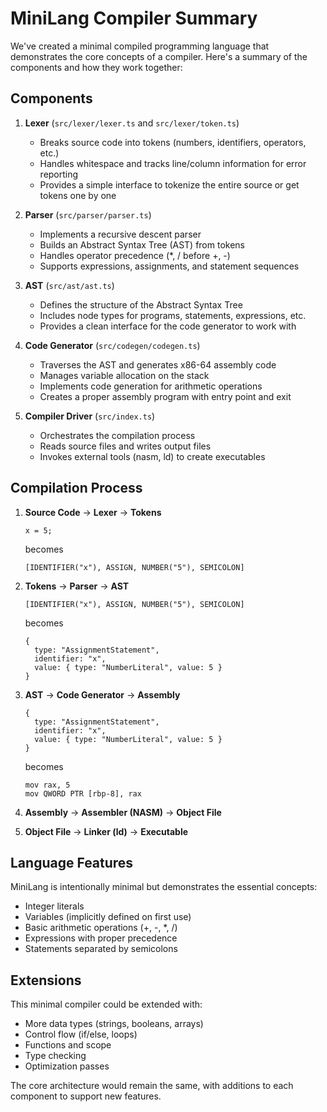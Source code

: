 # MiniLang Compiler Summary

We've created a minimal compiled programming language that demonstrates the core concepts of a compiler. Here's a summary of the components and how they work together:

## Components

1. **Lexer** (`src/lexer/lexer.ts` and `src/lexer/token.ts`)

   - Breaks source code into tokens (numbers, identifiers, operators, etc.)
   - Handles whitespace and tracks line/column information for error reporting
   - Provides a simple interface to tokenize the entire source or get tokens one by one

2. **Parser** (`src/parser/parser.ts`)

   - Implements a recursive descent parser
   - Builds an Abstract Syntax Tree (AST) from tokens
   - Handles operator precedence (\*, / before +, -)
   - Supports expressions, assignments, and statement sequences

3. **AST** (`src/ast/ast.ts`)

   - Defines the structure of the Abstract Syntax Tree
   - Includes node types for programs, statements, expressions, etc.
   - Provides a clean interface for the code generator to work with

4. **Code Generator** (`src/codegen/codegen.ts`)

   - Traverses the AST and generates x86-64 assembly code
   - Manages variable allocation on the stack
   - Implements code generation for arithmetic operations
   - Creates a proper assembly program with entry point and exit

5. **Compiler Driver** (`src/index.ts`)
   - Orchestrates the compilation process
   - Reads source files and writes output files
   - Invokes external tools (nasm, ld) to create executables

## Compilation Process

1. **Source Code** → **Lexer** → **Tokens**

   ```
   x = 5;
   ```

   becomes

   ```
   [IDENTIFIER("x"), ASSIGN, NUMBER("5"), SEMICOLON]
   ```

2. **Tokens** → **Parser** → **AST**

   ```
   [IDENTIFIER("x"), ASSIGN, NUMBER("5"), SEMICOLON]
   ```

   becomes

   ```
   {
     type: "AssignmentStatement",
     identifier: "x",
     value: { type: "NumberLiteral", value: 5 }
   }
   ```

3. **AST** → **Code Generator** → **Assembly**

   ```
   {
     type: "AssignmentStatement",
     identifier: "x",
     value: { type: "NumberLiteral", value: 5 }
   }
   ```

   becomes

   ```
   mov rax, 5
   mov QWORD PTR [rbp-8], rax
   ```

4. **Assembly** → **Assembler (NASM)** → **Object File**
5. **Object File** → **Linker (ld)** → **Executable**

## Language Features

MiniLang is intentionally minimal but demonstrates the essential concepts:

- Integer literals
- Variables (implicitly defined on first use)
- Basic arithmetic operations (+, -, \*, /)
- Expressions with proper precedence
- Statements separated by semicolons

## Extensions

This minimal compiler could be extended with:

- More data types (strings, booleans, arrays)
- Control flow (if/else, loops)
- Functions and scope
- Type checking
- Optimization passes

The core architecture would remain the same, with additions to each component to support new features.
